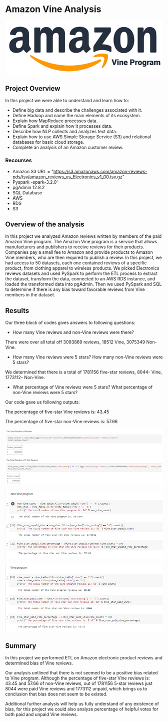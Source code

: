 # Amazon Vine Analysis

![AmazonVine](https://github.com/kossakova/Amazon_Vine_Analysis/blob/main/PNG/AmazonVine.jpg)

## Project Overview 

In this project we were able to understand and learn how to:
- Define big data and describe the challenges associated with it.
-	Define Hadoop and name the main elements of its ecosystem.
-	Explain how MapReduce processes data.
-	Define Spark and explain how it processes data.
-	Describe how NLP collects and analyzes text data.
-	Explain how to use AWS Simple Storage Service (S3) and relational databases for basic cloud storage.
-	Complete an analysis of an Amazon customer review.

### Recourses

- Amazon S3 URL = "https://s3.amazonaws.com/amazon-reviews-pds/tsv/amazon_reviews_us_Electronics_v1_00.tsv.gz"
- Pyspark -spark-3.2.0'
- pgAdmin 12.8.2
- SQL Database
- AWS
- RDS
- S3

## Overview of the analysis

In this project we analyzed Amazon reviews written by members of the paid Amazon Vine program. The Amazon Vine program is a service that allows manufacturers and publishers to receive reviews for their products. Companies pay a small fee to Amazon and provide products to Amazon Vine members, who are then required to publish a review.
In this project, we had access to 50 datasets, each one contained reviews of a specific product, from clothing apparel to wireless products. We picked Electronics reviews datasets and used PySpark to perform the ETL process to extract the dataset, transform the data, connected to an AWS RDS instance, and loaded the transformed data into pgAdmin. 
Then we used PySpark and SQL to determine if there is any bias toward favorable reviews from Vine members in the dataset. 

## Results

Our three block of codes gives answers to following questions:

- How many Vine reviews and non-Vine reviews were there?
  
 There were over all total off 3093869 reviews, 18512 Vine, 3075349 Non-Vine.

- How many Vine reviews were 5 stars? How many non-Vine reviews were 5 stars?

We determined that there is a total of 1781156 five-star reviews, 8044- Vine, 1773112- Non-Vine.

- What percentage of Vine reviews were 5 stars? What percentage of non-Vine reviews were 5 stars?

Our code gave us following outputs:

The percentage of five-star Vine reviews is: 43.45

The percentage of five-star non-Vine reviews is: 57.66


![code](https://github.com/kossakova/Amazon_Vine_Analysis/blob/main/PNG/code.png)

![NonVine](https://github.com/kossakova/Amazon_Vine_Analysis/blob/main/PNG/NonVine.png)

![Vine](https://github.com/kossakova/Amazon_Vine_Analysis/blob/main/PNG/Vine.png)

## Summary
In this project we performed ETL on Amazon electronic product reviews and determined bias of Vine reviews.  

Our analysis untlined that there is not seemed to be a positive bias related to Vine program. Although the percentage of five-star Vine reviews is: 43.45 and 57.66 of non-Vine reviews, out of 1781156 5-star reviews just 8044 were paid Vine reviews and 1773112 unpaid, which brings us to conclusion that bias does not seem to be existed.  

Additional further analysis will help us fully understand of any existence of bias, for this project we could also analyze percentage of helpful votes for both paid and unpaid Vine reviews. 

